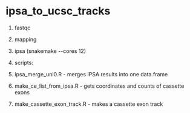 # ipsa_to_ucsc_tracks

1. fastqc
2. mapping
3. ipsa (snakemake --cores 12)
4. scripts:

1. ipsa_merge_uni0.R - merges IPSA results into one data.frame
2. make_ce_list_from_ipsa.R - gets coordinates and counts of cassette exons
3. make_cassette_exon_track.R - makes a cassette exon track
